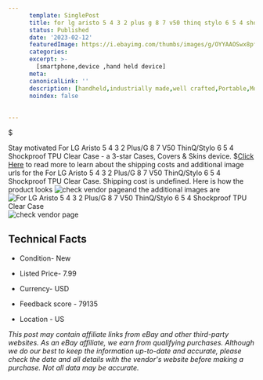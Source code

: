 ```yaml
---
      template: SinglePost
      title: for lg aristo 5 4 3 2 plus g 8 7 v50 thinq stylo 6 5 4 shockproof tpu clear case
      status: Published
      date: '2023-02-12'
      featuredImage: https://i.ebayimg.com/thumbs/images/g/OYYAAOSwx8pf5Bdv/s-l225.jpg
      categories: 
      excerpt: >-
        [smartphone,device ,hand held device]
      meta:
      canonicalLink: ''
      description: [handheld,industrially made,well crafted,Portable,Mobile,Compact,Convenient,Lightweight,Maneuverable,Man-portable,Miniature,Carriable,Hand-held,Light,Holdable,Transportable,Mobile device,Pocket-sized,On-the-go,Wireless,Cordless,Compact size,Convenient size, smartphone,device ,hand held device]
      noindex: false
      
        
---
```

$

Stay motivated For LG Aristo 5 4 3 2 Plus/G 8 7 V50 ThinQ/Stylo 6 5 4 Shockproof TPU Clear Case - a 3-star Cases, Covers & Skins device.
$[Click Here](https://www.ebay.com/itm/233819172761?hash=item3670b56f99%3Ag%3AOYYAAOSwx8pf5Bdv&mkevt=1&mkcid=1&mkrid=711-53200-19255-0&campid=%253CePNCampaignId%253E&customid=%253CreferenceId%253E&toolid=10049) to read more to learn about the shipping costs and additional image urls for the For LG Aristo 5 4 3 2 Plus/G 8 7 V50 ThinQ/Stylo 6 5 4 Shockproof TPU Clear Case. Shipping cost is undefined. Here is how the product looks ![check vendor page](https://i.ebayimg.com/thumbs/images/g/OYYAAOSwx8pf5Bdv/s-l225.jpg)and the additional images are![For LG Aristo 5 4 3 2 Plus/G 8 7 V50 ThinQ/Stylo 6 5 4 Shockproof TPU Clear Case](https://i.ebayimg.com/images/g/OYYAAOSwx8pf5Bdv/s-l1200.jpg)![check vendor page](https://origin-galleryplus.ebayimg.com/ws/web/233819172761_2_0_1/225x225.jpg,https://origin-galleryplus.ebayimg.com/ws/web/233819172761_3_0_1/225x225.jpg,https://origin-galleryplus.ebayimg.com/ws/web/233819172761_4_0_1/225x225.jpg,https://origin-galleryplus.ebayimg.com/ws/web/233819172761_5_0_1/225x225.jpg,https://origin-galleryplus.ebayimg.com/ws/web/233819172761_6_0_1/225x225.jpg,https://origin-galleryplus.ebayimg.com/ws/web/233819172761_7_0_1/225x225.jpg,https://origin-galleryplus.ebayimg.com/ws/web/233819172761_8_0_1/225x225.jpg,https://origin-galleryplus.ebayimg.com/ws/web/233819172761_9_0_1/225x225.jpg,https://origin-galleryplus.ebayimg.com/ws/web/233819172761_10_0_1/225x225.jpg,https://origin-galleryplus.ebayimg.com/ws/web/233819172761_11_0_1/225x225.jpg,https://origin-galleryplus.ebayimg.com/ws/web/233819172761_12_0_1/225x225.jpg)



 ## Technical Facts 



     
      

 - Condition- New 


      

 - Listed Price- 7.99 


      

 - Currency- USD 


      

 - Feedback score - 79135 


      

 - Location - US 


      
      

 *_This post may contain affiliate links from eBay and other third-party websites. As an eBay affiliate, we earn from qualifying purchases. Although we do our best to keep the information up-to-date and accurate, please check the date and all details with the vendor's website before making a purchase. Not all data may be accurate._*






